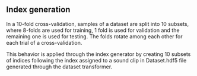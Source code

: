 ## Index generation
In a 10-fold cross-validation, samples of a dataset are split into 10 subsets, where 8-folds are used for training, 1 fold is used for validation and the remaining one is used for testing. The folds rotate among each other for each trial of a cross-validation.

This behavior is applied through the index generator by creating 10 subsets of indices following the index assigned to a sound clip in Dataset.hdf5 file generated through the dataset transformer.
